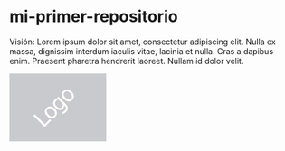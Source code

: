 # mi-primer-repositorio
Visión: Lorem ipsum dolor sit amet, consectetur adipiscing elit. Nulla ex massa, dignissim interdum iaculis vitae, lacinia et nulla. Cras a dapibus enim. Praesent pharetra hendrerit laoreet. Nullam id dolor velit.

![logo.jpg](logo.jpg)
